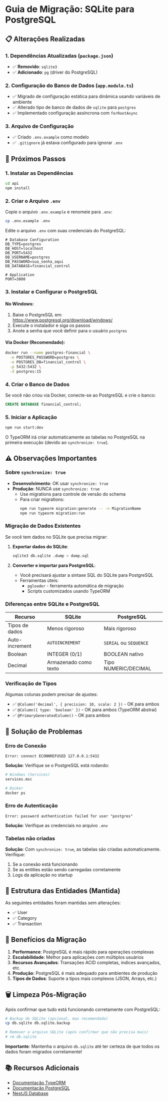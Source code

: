 # Guia de Migração: SQLite para PostgreSQL

## 📋 Alterações Realizadas

### 1. Dependências Atualizadas (`package.json`)
- ✅ **Removido**: `sqlite3`
- ✅ **Adicionado**: `pg` (driver do PostgreSQL)

### 2. Configuração do Banco de Dados (`app.module.ts`)
- ✅ Migrado de configuração estática para dinâmica usando variáveis de ambiente
- ✅ Alterado tipo de banco de dados de `sqlite` para `postgres`
- ✅ Implementado configuração assíncrona com `forRootAsync`

### 3. Arquivo de Configuração
- ✅ Criado `.env.example` como modelo
- ✅ `.gitignore` já estava configurado para ignorar `.env`

## 🚀 Próximos Passos

### 1. Instalar as Dependências
```bash
cd api
npm install
```

### 2. Criar o Arquivo `.env`
Copie o arquivo `.env.example` e renomeie para `.env`:

```bash
cp .env.example .env
```

Edite o arquivo `.env` com suas credenciais do PostgreSQL:

```env
# Database Configuration
DB_TYPE=postgres
DB_HOST=localhost
DB_PORT=5432
DB_USERNAME=postgres
DB_PASSWORD=sua_senha_aqui
DB_DATABASE=financial_control

# Application
PORT=3000
```

### 3. Instalar e Configurar o PostgreSQL

#### No Windows:
1. Baixe o PostgreSQL em: https://www.postgresql.org/download/windows/
2. Execute o instalador e siga os passos
3. Anote a senha que você definir para o usuário `postgres`

#### Via Docker (Recomendado):
```bash
docker run --name postgres-financial \
  -e POSTGRES_PASSWORD=postgres \
  -e POSTGRES_DB=financial_control \
  -p 5432:5432 \
  -d postgres:15
```

### 4. Criar o Banco de Dados
Se você não criou via Docker, conecte-se ao PostgreSQL e crie o banco:

```sql
CREATE DATABASE financial_control;
```

### 5. Iniciar a Aplicação
```bash
npm run start:dev
```

O TypeORM irá criar automaticamente as tabelas no PostgreSQL na primeira execução (devido ao `synchronize: true`).

## ⚠️ Observações Importantes

### Sobre `synchronize: true`
- **Desenvolvimento**: OK usar `synchronize: true`
- **Produção**: NUNCA use `synchronize: true`
  - Use migrations para controle de versão do schema
  - Para criar migrations:
    ```bash
    npm run typeorm migration:generate -- -n MigrationName
    npm run typeorm migration:run
    ```

### Migração de Dados Existentes
Se você tem dados no SQLite que precisa migrar:

1. **Exportar dados do SQLite**:
   ```bash
   sqlite3 db.sqlite .dump > dump.sql
   ```

2. **Converter e importar para PostgreSQL**:
   - Você precisará ajustar a sintaxe SQL do SQLite para PostgreSQL
   - Ferramentas úteis:
     - `pgloader` - ferramenta automática de migração
     - Scripts customizados usando TypeORM

### Diferenças entre SQLite e PostgreSQL

| Recurso | SQLite | PostgreSQL |
|---------|--------|------------|
| Tipos de dados | Menos rigoroso | Mais rigoroso |
| Auto-increment | `AUTOINCREMENT` | `SERIAL` ou `SEQUENCE` |
| Boolean | INTEGER (0/1) | BOOLEAN nativo |
| Decimal | Armazenado como texto | Tipo NUMERIC/DECIMAL |

### Verificação de Tipos
Algumas colunas podem precisar de ajustes:
- ✅ `@Column('decimal', { precision: 10, scale: 2 })` - OK para ambos
- ✅ `@Column({ type: 'boolean' })` - OK para ambos (TypeORM abstrai)
- ✅ `@PrimaryGeneratedColumn()` - OK para ambos

## 🔧 Solução de Problemas

### Erro de Conexão
```
Error: connect ECONNREFUSED 127.0.0.1:5432
```
**Solução**: Verifique se o PostgreSQL está rodando:
```bash
# Windows (Services)
services.msc

# Docker
docker ps
```

### Erro de Autenticação
```
Error: password authentication failed for user "postgres"
```
**Solução**: Verifique as credenciais no arquivo `.env`

### Tabelas não criadas
**Solução**: Com `synchronize: true`, as tabelas são criadas automaticamente. Verifique:
1. Se a conexão está funcionando
2. Se as entities estão sendo carregadas corretamente
3. Logs da aplicação no startup

## 📝 Estrutura das Entidades (Mantida)
As seguintes entidades foram mantidas sem alterações:
- ✅ User
- ✅ Category
- ✅ Transaction

## 🎯 Benefícios da Migração

1. **Performance**: PostgreSQL é mais rápido para operações complexas
2. **Escalabilidade**: Melhor para aplicações com múltiplos usuários
3. **Recursos Avançados**: Transações ACID completas, índices avançados, etc.
4. **Produção**: PostgreSQL é mais adequado para ambientes de produção
5. **Tipos de Dados**: Suporte a tipos mais complexos (JSON, Arrays, etc.)

## 🗑️ Limpeza Pós-Migração

Após confirmar que tudo está funcionando corretamente com PostgreSQL:

```bash
# Backup do SQLite (opcional, mas recomendado)
cp db.sqlite db.sqlite.backup

# Remover o arquivo SQLite (após confirmar que não precisa mais)
# rm db.sqlite
```

**Importante**: Mantenha o arquivo `db.sqlite` até ter certeza de que todos os dados foram migrados corretamente!

## 📚 Recursos Adicionais

- [Documentação TypeORM](https://typeorm.io/)
- [Documentação PostgreSQL](https://www.postgresql.org/docs/)
- [NestJS Database](https://docs.nestjs.com/techniques/database)

